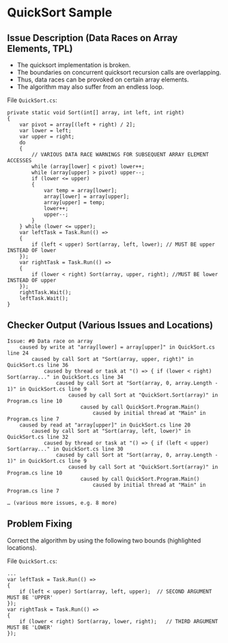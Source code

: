 # QuickSort Sample

## Issue Description (Data Races on Array Elements, TPL)

* The quicksort implementation is broken.
* The boundaries on concurrent quicksort recursion calls are overlapping.
* Thus, data races can be provoked on certain array elements.
* The algorithm may also suffer from an endless loop.

File `QuickSort.cs`:

    private static void Sort(int[] array, int left, int right)
    {
        var pivot = array[(left + right) / 2];
        var lower = left;
        var upper = right;
        do
        { 
            // VARIOUS DATA RACE WARNINGS FOR SUBSEQUENT ARRAY ELEMENT ACCESSES
            while (array[lower] < pivot) lower++; 
            while (array[upper] > pivot) upper--; 
            if (lower <= upper) 
            { 
                var temp = array[lower]; 
                array[lower] = array[upper]; 
                array[upper] = temp; 
                lower++; 
                upper--; 
            }
        } while (lower <= upper);
        var leftTask = Task.Run(() =>
        { 
            if (left < upper) Sort(array, left, lower); // MUST BE upper INSTEAD OF lower
        });
        var rightTask = Task.Run(() =>
        { 
            if (lower < right) Sort(array, upper, right); //MUST BE lower INSTEAD OF upper
        });
        rightTask.Wait();
        leftTask.Wait();
    }

## Checker Output (Various Issues and Locations)

    Issue: #0 Data race on array
        caused by write at "array[lower] = array[upper]" in QuickSort.cs line 24
            caused by call Sort at "Sort(array, upper, right)" in QuickSort.cs line 36
                caused by thread or task at "() => { if (lower < right) Sort(array..." in QuickSort.cs line 34
                    caused by call Sort at "Sort(array, 0, array.Length - 1)" in QuickSort.cs line 9
                        caused by call Sort at "QuickSort.Sort(array)" in Program.cs line 10
                            caused by call QuickSort.Program.Main()
                                caused by initial thread at "Main" in Program.cs line 7
        caused by read at "array[upper]" in QuickSort.cs line 20
            caused by call Sort at "Sort(array, left, lower)" in QuickSort.cs line 32
                caused by thread or task at "() => { if (left < upper) Sort(array..." in QuickSort.cs line 30
                    caused by call Sort at "Sort(array, 0, array.Length - 1)" in QuickSort.cs line 9
                        caused by call Sort at "QuickSort.Sort(array)" in Program.cs line 10
                            caused by call QuickSort.Program.Main()
                                caused by initial thread at "Main" in Program.cs line 7
    
    … (various more issues, e.g. 8 more)

## Problem Fixing

Correct the algorithm by using the following two bounds (highlighted locations).

File `QuickSort.cs`:

    ...
    var leftTask = Task.Run(() =>
    { 
        if (left < upper) Sort(array, left, upper);  // SECOND ARGUMENT MUST BE 'UPPER'
    });
    var rightTask = Task.Run(() =>
    { 
        if (lower < right) Sort(array, lower, right);   // THIRD ARGUMENT MUST BE 'LOWER'
    });
